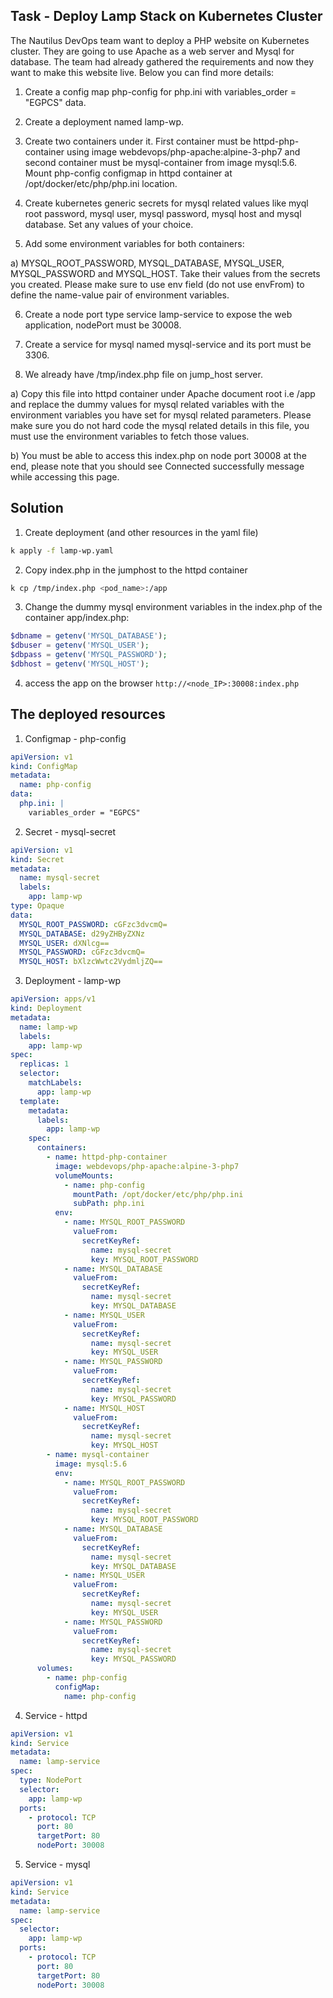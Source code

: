 
## Task - Deploy Lamp Stack on Kubernetes Cluster


The Nautilus DevOps team want to deploy a PHP website on Kubernetes cluster. They are going to use Apache as a web server and Mysql for database. The team had already gathered the requirements and now they want to make this website live. Below you can find more details:


1) Create a config map php-config for php.ini with variables_order = "EGPCS" data.


2) Create a deployment named lamp-wp.


3) Create two containers under it. First container must be httpd-php-container using image webdevops/php-apache:alpine-3-php7 and second container must be mysql-container from image mysql:5.6. Mount php-config configmap in httpd container at /opt/docker/etc/php/php.ini location.


4) Create kubernetes generic secrets for mysql related values like myql root password, mysql user, mysql password, mysql host and mysql database. Set any values of your choice.


5) Add some environment variables for both containers:


a) MYSQL_ROOT_PASSWORD, MYSQL_DATABASE, MYSQL_USER, MYSQL_PASSWORD and MYSQL_HOST. Take their values from the secrets you created. Please make sure to use env field (do not use envFrom) to define the name-value pair of environment variables.


6) Create a node port type service lamp-service to expose the web application, nodePort must be 30008.


7) Create a service for mysql named mysql-service and its port must be 3306.


8) We already have /tmp/index.php file on jump_host server.


a) Copy this file into httpd container under Apache document root i.e /app and replace the dummy values for mysql related variables with the environment variables you have set for mysql related parameters. Please make sure you do not hard code the mysql related details in this file, you must use the environment variables to fetch those values.


b) You must be able to access this index.php on node port 30008 at the end, please note that you should see Connected successfully message while accessing this page.



## Solution

1. Create deployment (and other resources in the yaml file)
```bash
k apply -f lamp-wp.yaml
```

2. Copy index.php in the jumphost to the httpd container
```bash
k cp /tmp/index.php <pod_name>:/app
```

3. Change the dummy mysql environment variables in the index.php of the container app/index.php:
```php
$dbname = getenv('MYSQL_DATABASE');
$dbuser = getenv('MYSQL_USER');
$dbpass = getenv('MYSQL_PASSWORD');
$dbhost = getenv('MYSQL_HOST');
```

4. access the app on the browser `http://<node_IP>:30008:index.php`



## The deployed resources

1. Configmap - php-config
```yaml
apiVersion: v1
kind: ConfigMap
metadata:
  name: php-config
data:
  php.ini: |
    variables_order = "EGPCS"
```

2. Secret - mysql-secret
```yaml
apiVersion: v1
kind: Secret
metadata:
  name: mysql-secret
  labels:
    app: lamp-wp
type: Opaque
data:
  MYSQL_ROOT_PASSWORD: cGFzc3dvcmQ=
  MYSQL_DATABASE: d29yZHByZXNz
  MYSQL_USER: dXNlcg==
  MYSQL_PASSWORD: cGFzc3dvcmQ=
  MYSQL_HOST: bXlzcWwtc2VydmljZQ==
```

3. Deployment - lamp-wp
```yaml
apiVersion: apps/v1
kind: Deployment
metadata:
  name: lamp-wp
  labels:
    app: lamp-wp
spec:
  replicas: 1
  selector:
    matchLabels:
      app: lamp-wp
  template:
    metadata:
      labels:
        app: lamp-wp
    spec:
      containers:
        - name: httpd-php-container
          image: webdevops/php-apache:alpine-3-php7
          volumeMounts:
            - name: php-config
              mountPath: /opt/docker/etc/php/php.ini
              subPath: php.ini
          env:
            - name: MYSQL_ROOT_PASSWORD
              valueFrom:
                secretKeyRef:
                  name: mysql-secret
                  key: MYSQL_ROOT_PASSWORD
            - name: MYSQL_DATABASE
              valueFrom:
                secretKeyRef:
                  name: mysql-secret
                  key: MYSQL_DATABASE
            - name: MYSQL_USER
              valueFrom:
                secretKeyRef:
                  name: mysql-secret
                  key: MYSQL_USER
            - name: MYSQL_PASSWORD
              valueFrom:
                secretKeyRef:
                  name: mysql-secret
                  key: MYSQL_PASSWORD
            - name: MYSQL_HOST
              valueFrom:
                secretKeyRef:
                  name: mysql-secret
                  key: MYSQL_HOST
        - name: mysql-container
          image: mysql:5.6
          env:
            - name: MYSQL_ROOT_PASSWORD
              valueFrom:
                secretKeyRef:
                  name: mysql-secret
                  key: MYSQL_ROOT_PASSWORD
            - name: MYSQL_DATABASE
              valueFrom:
                secretKeyRef:
                  name: mysql-secret
                  key: MYSQL_DATABASE
            - name: MYSQL_USER
              valueFrom:
                secretKeyRef:
                  name: mysql-secret
                  key: MYSQL_USER
            - name: MYSQL_PASSWORD
              valueFrom:
                secretKeyRef:
                  name: mysql-secret
                  key: MYSQL_PASSWORD
      volumes:
        - name: php-config
          configMap:
            name: php-config
```

4. Service - httpd
```yaml
apiVersion: v1
kind: Service
metadata:
  name: lamp-service
spec:
  type: NodePort
  selector:
    app: lamp-wp
  ports:
    - protocol: TCP
      port: 80
      targetPort: 80
      nodePort: 30008
```

5. Service - mysql
```yaml
apiVersion: v1
kind: Service
metadata:
  name: lamp-service
spec:
  selector:
    app: lamp-wp
  ports:
    - protocol: TCP
      port: 80
      targetPort: 80
      nodePort: 30008
```